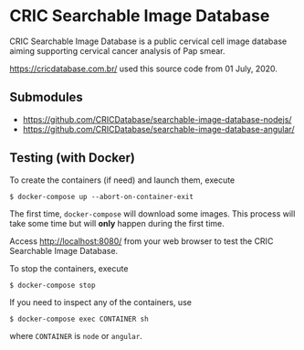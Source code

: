 # CRIC Searchable Image Database

CRIC Searchable Image Database is a public cervical cell image database aiming supporting cervical cancer analysis of Pap smear.

https://cricdatabase.com.br/ used this source code from 01 July, 2020.

## Submodules

- https://github.com/CRICDatabase/searchable-image-database-nodejs/
- https://github.com/CRICDatabase/searchable-image-database-angular/

## Testing (with Docker)

To create the containers (if need)
and launch them,
execute

```
$ docker-compose up --abort-on-container-exit
```

The first time,
`docker-compose` will download some images.
This process will take some time but will **only** happen during the first time.

Access [http://localhost:8080/](http://localhost:8080/) from your web browser
to test the CRIC Searchable Image Database.

To stop the containers,
execute

```
$ docker-compose stop
```

If you need to inspect any of the containers,
use

```
$ docker-compose exec CONTAINER sh
```

where `CONTAINER` is `node` or `angular`.
